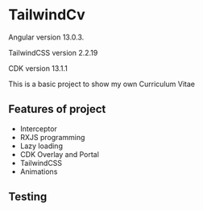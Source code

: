 # TailwindCv

Angular version 13.0.3.

TailwindCSS version 2.2.19

CDK version 13.1.1

This is a basic project to show my own Curriculum Vitae
## Features of project

 - Interceptor
 - RXJS programming
 - Lazy loading
 - CDK Overlay and Portal
 - TailwindCSS
 - Animations


## Testing

